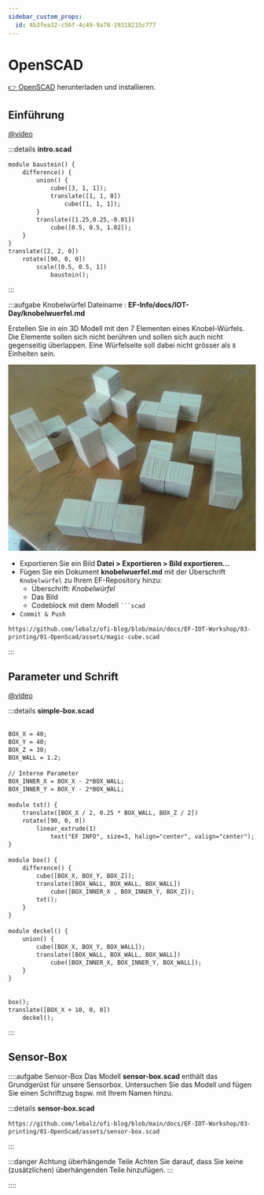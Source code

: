 ```yaml
---
sidebar_custom_props:
  id: 4b3fea32-c56f-4c49-9a78-19318215c777
---
```

# OpenSCAD

[👉 OpenSCAD](https://www.openscad.org/) herunterladen und installieren.


## Einführung

[@video](images/intro.mp4)

:::details __intro.scad__
```scad
module baustein() {
    difference() {
        union() {
            cube([3, 1, 1]);
            translate([1, 1, 0])
                cube([1, 1, 1]);
        }
        translate([1.25,0.25,-0.01])
            cube([0.5, 0.5, 1.02]);
    }
}
translate([2, 2, 0])
    rotate([90, 0, 0])
        scale([0.5, 0.5, 1])
            baustein();
```
:::

:::aufgabe Knobelwürfel
Dateiname
: __EF-Info/docs/IOT-Day/knobelwuerfel.md__

Erstellen Sie in ein 3D Modell mit den 7 Elementen eines Knobel-Würfels. Die Elemente sollen sich nicht berühren und sollen sich auch nicht gegenseitig überlappen. Eine Würfelseite soll dabei nicht grösser als `8` Einheiten sein.

![](images/knobel-wuerfel.jpg)

- Exportieren Sie ein Bild __Datei > Exportieren > Bild exportieren...__
- Fügen Sie ein Dokument __knobelwuerfel.md__ mit der Überschrift `Knobelwürfel` zu Ihrem EF-Repository hinzu:
  - Überschrift: *Knobelwürfel*
  - Das Bild
  - Codeblock mit dem Modell ```` ```scad ```` 
- `Commit & Push`

<Solution>

```scad reference
https://github.com/lebalz/ofi-blog/blob/main/docs/EF-IOT-Workshop/03-printing/01-OpenScad/assets/magic-cube.scad
```

</Solution>

:::

## Parameter und Schrift

[@video](images/params-and-text.mp4)

:::details __simple-box.scad__
```scad

BOX_X = 40;
BOX_Y = 40;
BOX_Z = 30;
BOX_WALL = 1.2;

// Interne Parameter
BOX_INNER_X = BOX_X - 2*BOX_WALL;
BOX_INNER_Y = BOX_Y - 2*BOX_WALL;

module txt() {
    translate([BOX_X / 2, 0.25 * BOX_WALL, BOX_Z / 2])
    rotate([90, 0, 0])
        linear_extrude(1)
            text("EF INFO", size=3, halign="center", valign="center");
}

module box() {
    difference() {
        cube([BOX_X, BOX_Y, BOX_Z]);
        translate([BOX_WALL, BOX_WALL, BOX_WALL])
            cube([BOX_INNER_X , BOX_INNER_Y, BOX_Z]);
        txt();
    }
}

module deckel() {
    union() {
        cube([BOX_X, BOX_Y, BOX_WALL]);
        translate([BOX_WALL, BOX_WALL, BOX_WALL])
            cube([BOX_INNER_X, BOX_INNER_Y, BOX_WALL]);
    }
}


box();
translate([BOX_X + 10, 0, 0])
    deckel();
```
:::

## Sensor-Box

::::aufgabe Sensor-Box
Das Modell __sensor-box.scad__ enthält das Grundgerüst für unsere Sensorbox. Untersuchen Sie das Modell und fügen Sie einen Schriftzug bspw. mit Ihrem Namen hinzu.

:::details __sensor-box.scad__
```scad reference
https://github.com/lebalz/ofi-blog/blob/main/docs/EF-IOT-Workshop/03-printing/01-OpenScad/assets/sensor-box.scad
```
:::

:::danger Achtung überhängende Teile
Achten Sie darauf, dass Sie keine (zusätzlichen) überhängenden Teile hinzufügen.
:::

::::
